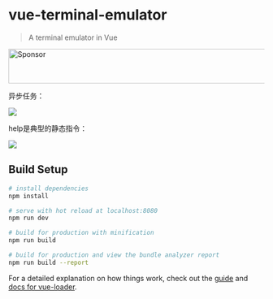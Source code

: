 # vue-terminal-emulator

> A terminal emulator in Vue

<a target='_blank' rel='nofollow' href='https://app.codesponsor.io/link/jLorambJaixraT5uAuMPTETx/dongsuo/vue-terminal-emulator'>
  <img alt='Sponsor' width='888' height='68' src='https://app.codesponsor.io/embed/jLorambJaixraT5uAuMPTETx/dongsuo/vue-terminal-emulator.svg' />
</a>

异步任务：

![](https://user-gold-cdn.xitu.io/2017/11/10/2c49e1275ba4ad1b58528d6968680eee)

help是典型的静态指令：

![](https://user-gold-cdn.xitu.io/2017/11/10/631ebcdca9860e265e21baf7d83c3065)

## Build Setup

``` bash
# install dependencies
npm install

# serve with hot reload at localhost:8080
npm run dev

# build for production with minification
npm run build

# build for production and view the bundle analyzer report
npm run build --report
```

For a detailed explanation on how things work, check out the [guide](http://vuejs-templates.github.io/webpack/) and [docs for vue-loader](http://vuejs.github.io/vue-loader).
